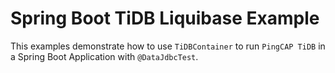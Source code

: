 # Spring Boot TiDB Liquibase Example

This examples demonstrate how to use `TiDBContainer` to run `PingCAP TiDB` in a Spring Boot Application with `@DataJdbcTest`.